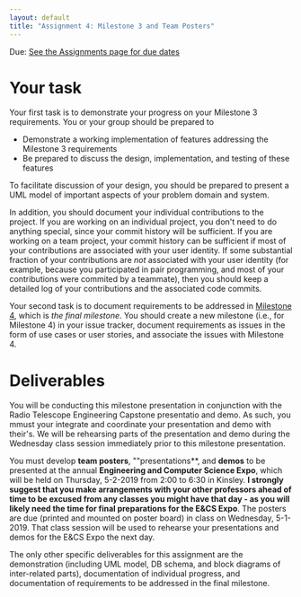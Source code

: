 ```yaml
---
layout: default
title: "Assignment 4: Milestone 3 and Team Posters"
---
```


Due: [See the Assignments page for due dates](../assign/index.html)

# Your task

Your first task is to demonstrate your progress on your Milestone 3 requirements.  You or your group should be prepared to

* Demonstrate a working implementation of features addressing the Milestone 3 requirements
* Be prepared to discuss the design, implementation, and testing of these features

To facilitate discussion of your design, you should be prepared to present a UML model of important aspects of your problem domain and system.

In addition, you should document your individual contributions to the project.  If you are working on an individual project, you don't need to do anything special, since your commit history will be sufficient.  If you are working on a team project, your commit history can be sufficient if most of your contributions are associated with your user identity.  If some substantial fraction of your contributions are *not* associated with your user identity (for example, because you participated in pair programming, and most of your contributions were commited by a teammate), then you should keep a detailed log of your contributions and the associated code commits.

Your second task is to document requirements to be addressed in [Milestone 4](assign05.html), which is *the final milestone*.  You should create a new milestone (i.e., for Milestone 4) in your issue tracker, document requirements as issues in the form of use cases or user stories, and associate the issues with Milestone 4.

# Deliverables
You will be conducting this milestone presentation in conjunction with the Radio Telescope Engineering Capstone presentatio and demo.  As such, you mmust your integrate and coordinate your presentation and demo with their's.  We will be rehearsing parts of the presentation and demo during the Wednesday class session immediately prior to this milestone presentation.

You must develop **team posters**, ""presentations**, and **demos** to be presented at the annual **Engineering and Computer Science Expo**, which will be held on Thursday, 5-2-2019 from 2:00 to 6:30 in Kinsley.  **I strongly suggest that you make arrangements with your other professors ahead of time to be excused from any classes you might have that day - as you will likely need the time for final preparations for the E&CS Expo**.  The posters are due (printed and mounted on poster board) in class on Wednesday, 5-1-2019.  That class session will be used to rehearse your presentations and demos for the E&CS Expo the next day.

The only other specific deliverables for this assignment are the demonstration (including UML model, DB schema, and block diagrams of inter-related parts), documentation of individual progress, and documentation of requirements to be addressed in the final milestone.

<!-- vim:set wrap: -->
<!-- vim:set linebreak: -->
<!-- vim:set nolist: -->
